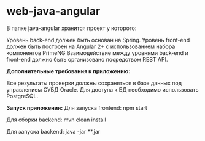 # web-java-angular

В папке java-angular хранится проект у которого:

Уровень back-end должен быть основан на Spring.
Уровень front-end должен быть построен на Angular 2+ с использованием набора компонентов PrimeNG
Взаимодействие между уровнями back-end и front-end должно быть организовано посредством REST API.



**Дополнительные требования к приложению:**

Все результаты проверки должны сохраняться в базе данных под управлением СУБД Oracle.
Для доступа к БД необходимо использовать PostgreSQL.


**Запуск приложения:**
Для запуска frontend: npm start

Для сборки backend: mvn clean install

Для запуска backend: java -jar **.jar
